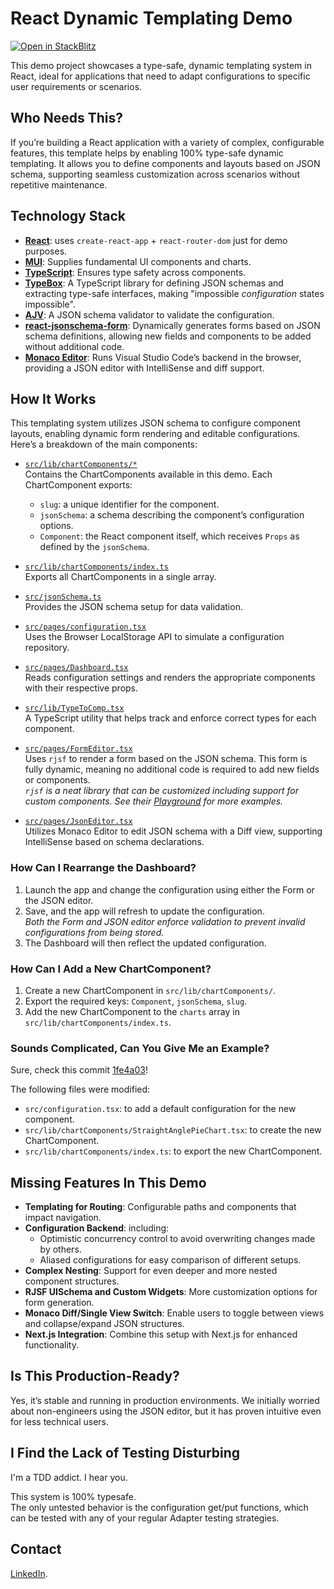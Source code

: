 # React Dynamic Templating Demo

[![Open in StackBlitz](https://developer.stackblitz.com/img/open_in_stackblitz.svg)](https://stackblitz.com/github/erikologic/react-dynamic-template-demo)

This demo project showcases a type-safe, dynamic templating system in React, ideal for applications that need to adapt configurations to specific user requirements or scenarios.

## Who Needs This?

If you’re building a React application with a variety of complex, configurable features, this template helps by enabling 100% type-safe dynamic templating. It allows you to define components and layouts based on JSON schema, supporting seamless customization across scenarios without repetitive maintenance.

## Technology Stack

- **[React](https://react.dev/)**: uses `create-react-app` + `react-router-dom` just for demo purposes.
- **[MUI](https://mui.com/material-ui/)**: Supplies fundamental UI components and charts.
- **[TypeScript](https://www.typescriptlang.org/)**: Ensures type safety across components.
- **[TypeBox](https://github.com/sinclairzx81/typebox)**: A TypeScript library for defining JSON schemas and extracting type-safe interfaces, making "impossible _configuration_ states impossible".
- **[AJV](https://ajv.js.org/)**: A JSON schema validator to validate the configuration.
- **[react-jsonschema-form](https://github.com/rjsf-team/react-jsonschema-form)**: Dynamically generates forms based on JSON schema definitions, allowing new fields and components to be added without additional code.
- **[Monaco Editor](https://microsoft.github.io/monaco-editor/)**: Runs Visual Studio Code’s backend in the browser, providing a JSON editor with IntelliSense and diff support.

## How It Works

This templating system utilizes JSON schema to configure component layouts, enabling dynamic form rendering and editable configurations. Here’s a breakdown of the main components:

- [`src/lib/chartComponents/*`](src/lib/chartComponents/SimpleBarChart.tsx)  
   Contains the ChartComponents available in this demo. Each ChartComponent exports:

  - `slug`: a unique identifier for the component.
  - `jsonSchema`: a schema describing the component’s configuration options.
  - `Component`: the React component itself, which receives `Props` as defined by the `jsonSchema`.

- [`src/lib/chartComponents/index.ts`](src/lib/chartComponents/index.ts)  
   Exports all ChartComponents in a single array.

- [`src/jsonSchema.ts`](src/jsonSchema.ts)  
   Provides the JSON schema setup for data validation.

- [`src/pages/configuration.tsx`](src/pages/configuration.tsx)  
   Uses the Browser LocalStorage API to simulate a configuration repository.

- [`src/pages/Dashboard.tsx`](src/pages/Dashboard.tsx)  
   Reads configuration settings and renders the appropriate components with their respective props.

- [`src/lib/TypeToComp.tsx`](src/lib/TypeToComp.tsx)  
   A TypeScript utility that helps track and enforce correct types for each component.

- [`src/pages/FormEditor.tsx`](src/pages/FormEditor.tsx)  
   Uses `rjsf` to render a form based on the JSON schema. This form is fully dynamic, meaning no additional code is required to add new fields or components.  
   _`rjsf` is a neat library that can be customized including support for custom components. See their [Playground](https://rjsf-team.github.io/react-jsonschema-form/) for more examples._

- [`src/pages/JsonEditor.tsx`](src/pages/JsonEditor.tsx)  
   Utilizes Monaco Editor to edit JSON schema with a Diff view, supporting IntelliSense based on schema declarations.

### How Can I Rearrange the Dashboard?

1. Launch the app and change the configuration using either the Form or the JSON editor.
2. Save, and the app will refresh to update the configuration.  
   _Both the Form and JSON editor enforce validation to prevent invalid configurations from being stored._
3. The Dashboard will then reflect the updated configuration.

### How Can I Add a New ChartComponent?

1. Create a new ChartComponent in `src/lib/chartComponents/`.
2. Export the required keys: `Component`, `jsonSchema`, `slug`.
3. Add the new ChartComponent to the `charts` array in `src/lib/chartComponents/index.ts`.


### Sounds Complicated, Can You Give Me an Example?


Sure, check this commit [1fe4a03](https://github.com/erikologic/dynamic-template/commit/1fe4a036afd53fad83d8ac53e2ae13de880234e0)!

The following files were modified:

- `src/configuration.tsx`: to add a default configuration for the new component.
- `src/lib/chartComponents/StraightAnglePieChart.tsx`: to create the new ChartComponent.
- `src/lib/chartComponents/index.ts`: to export the new ChartComponent.

## Missing Features In This Demo

- **Templating for Routing**: Configurable paths and components that impact navigation.
- **Configuration Backend**: including:
  - Optimistic concurrency control to avoid overwriting changes made by others.
  - Aliased configurations for easy comparison of different setups.
- **Complex Nesting**: Support for even deeper and more nested component structures.
- **RJSF UISchema and Custom Widgets**: More customization options for form generation.
- **Monaco Diff/Single View Switch**: Enable users to toggle between views and collapse/expand JSON structures.
- **Next.js Integration**: Combine this setup with Next.js for enhanced functionality.

## Is This Production-Ready?

Yes, it’s stable and running in production environments. We initially worried about non-engineers using the JSON editor, but it has proven intuitive even for less technical users.

## I Find the Lack of Testing Disturbing

I'm a TDD addict. I hear you.

This system is 100% typesafe.  
The only untested behavior is the configuration get/put functions, which can be tested with any of your regular Adapter testing strategies.

## Contact

[LinkedIn](https://www.linkedin.com/in/enrico-graziani-10ba5a140/).
